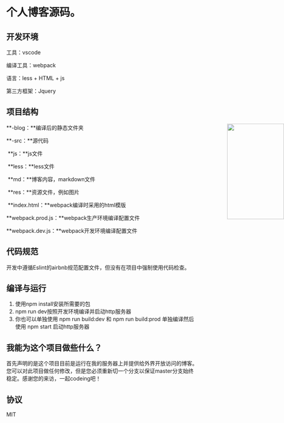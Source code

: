 # 个人博客源码。

## 开发环境

工具：vscode

编译工具：webpack

语言：less + HTML + js

第三方框架：Jquery

## 项目结构

<img src="http://23.106.158.25:8080/Project_BackSky_New/data/uploadimg/full/capture.png" style="width:150px; height:252px;float:right;position:absolute;right:0">





**-blog：**编译后的静态文件夹

**-src：**源代码

​	**js：**js文件

​	**less：**less文件

​	**md：**博客内容，markdown文件

​	**res：**资源文件，例如图片

​	**index.html：**webpack编译时采用的html模版

**webpack.prod.js：**webpack生产环境编译配置文件

**webpack.dev.js：**webpack开发环境编译配置文件



## 代码规范

开发中遵循Eslint的airbnb规范配置文件，但没有在项目中强制使用代码检查。

## 编译与运行

1. 使用npm install安装所需要的包
2. npm run dev按照开发环境编译并启动http服务器
3. 你也可以单独使用 npm run build:dev 和 npm run build:prod 单独编译然后使用 npm start 启动http服务器

## 我能为这个项目做些什么？

首先声明的是这个项目目前是运行在我的服务器上并提供给外界开放访问的博客。您可以对此项目做任何修改，但是您必须重新切一个分支以保证master分支始终稳定。感谢您的来访，一起codeing吧！

## 协议

MIT